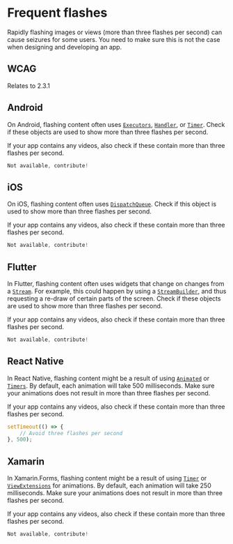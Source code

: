 # Frequent flashes

Rapidly flashing images or views (more than three flashes per second) can cause seizures for some users. You need to make sure this is not the case when designing and developing an app.

## WCAG

Relates to 2.3.1

## Android

On Android, flashing content often uses [`Executors`](https://developer.android.com/reference/java/util/concurrent/Executors), [`Handler`](https://developer.android.com/reference/android/os/Handler), or [`Timer`](https://developer.android.com/reference/java/util/Timer). Check if these objects are used to show more than three flashes per second.

If your app contains any videos, also check if these contain more than three flashes per second.

```kotlin
Not available, contribute!
```

## iOS

On iOS, flashing content often uses [`DispatchQueue`](https://developer.apple.com/documentation/dispatch/dispatchqueue). Check if this object is used to show more than three flashes per second.

If your app contains any videos, also check if these contain more than three flashes per second.

```swift
Not available, contribute!
```

## Flutter

In Flutter, flashing content often uses widgets that change on changes from a [`Stream`](https://api.flutter.dev/flutter/dart-async/Stream-class.html). For example, this could happen by using a [`StreamBuilder`](https://api.flutter.dev/flutter/widgets/StreamBuilder-class.html), and thus requesting a re-draw of certain parts of the screen. Check if these objects are used to show more than three flashes per second.

If your app contains any videos, also check if these contain more than three flashes per second.

```dart
Not available, contribute!
```

## React Native

In React Native, flashing content might be a result of using [`Animated`](https://reactnative.dev/docs/animated) or [`Timers`](https://reactnative.dev/docs/timers). By default, each animation will take 500 milliseconds. Make sure your animations does not result in more than three flashes per second.

If your app contains any videos, also check if these contain more than three flashes per second.

```jsx
setTimeout(() => {
    // Avoid three flashes per second
}, 500);
```

## Xamarin

In Xamarin.Forms, flashing content might be a result of using [`Timer`](https://learn.microsoft.com/en-us/dotnet/api/System.Threading.Timer?view=net-7.0) or [`ViewExtensions`](https://learn.microsoft.com/en-us/dotnet/api/xamarin.forms.viewextensions?view=xamarin-forms) for animations. By default, each animation will take 250 milliseconds. Make sure your animations does not result in more than three flashes per second.

If your app contains any videos, also check if these contain more than three flashes per second.

```csharp
Not available, contribute!
```
